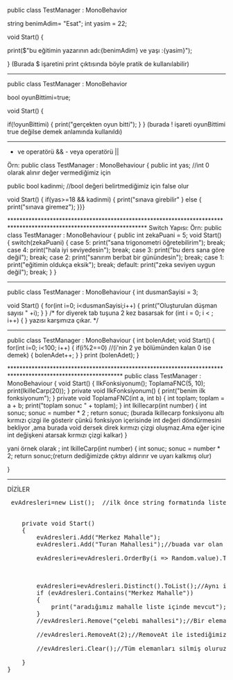 public class TestManager : MonoBehavior 

string benimAdim= "Esat"; 
int yasim = 22; 


void Start() 
{

print($"bu eğitimin yazarının adı:{benimAdim} ve yaşı :{yasim}"); 

} (Burada $ işaretini print çıktısında böyle pratik de kullanılabilir)
******************************************************************************************************** 

public class TestManager : MonoBehavior

bool oyunBittimi=true;

void Start()
{

if(!oyunBittimi) 
{ 
print("gerçekten oyun bitti");
} } (burada ! işareti oyunBittimi true değilse demek anlamında kullanıldı) 


************************************************************************************************

- ve operatörü && - veya operatörü ||

 Örn:
public class TestManager : MonoBehaviour
{
public int yas; //int 0 olarak alınır değer vermediğimiz için 

public bool kadinmi; //bool değeri belirtmediğimiz için false olur

void Start()
{ 
if(yas>=18 && kadinmi) 
{ 
print("sınava girebilir" 
} 
else 
{
print("sınava giremez"); 
}}}



********************************************************************************************************************* Switch Yapısı: Örn: public class TestManager : MonoBehaviour { public int zekaPuani = 5; void Start() 
{
switch(zekaPuani)
{ 
case 5: print("sana trigonometri öğretebilirim"); 
break; 
case 4: print("hala iyi seviyedesin");
break;
case 3: print("bu ders sana göre değil");
break; 
case 2: print("sanırım berbat bir günündesin"); 
break;
case 1: print("eğitimin oldukça eksik"); 
break; 
default: print("zeka seviyen uygun değil");
break;
} } 



*********************************************************************************************************************

public class TestManager : MonoBehaviour
{ 
int dusmanSayisi = 3; 

void Start()
{
for(int i=0; i<dusmanSayisi;i++)
{
print("Oluşturulan düşman sayısı " +i);
} } /* for diyerek tab tuşuna 2 kez basarsak for (int i = 0; i < ; i++) { } yazısı karşımıza çıkar.
*/ 

******************************************************************************************************** 
public class TestManager : MonoBehaviour 
{ 
int bolenAdet;
void Start() 
{ 
for(int i=0; i<100; i++) 
{ if(i%2==0) //(i'nin 2 ye bölümünden kalan 0 ise demek) 
{
bolenAdet++; 
} 
} 
print (bolenAdet); 
} 

************************************************************************************************************* public class TestManager : MonoBehaviour { void Start() { IlkFonksiyonum(); ToplamaFNC(5, 10); print(IkiIleCarp(20));
}
private void IlkFonksiyonum() 
{ 
print("benim ilk fonksiyonum");
} 
private void ToplamaFNC(int a, int b) 
{ 
int toplam; toplam = a + b; 
print("toplam sonuc " + toplam);
}
int IkiIlecarp(int number)
 {
      int sonuc;
      sonuc = number * 2 ;
      return sonuc;
(burada IkiIlecarp fonksiyonu altı kırmızı çizgi ile gösterir çünkü fonksiyon içerisinde int değeri döndürmesini bekliyor ,ama burada void dersek direk kırmızı çizgi oluşmaz.Ama eğer içine int değişkeni atarsak kırmızı çizgi kalkar)
    }

yani örnek olarak ;
    int IkiIleCarp(int number)
{
    int sonuc;
    sonuc = number * 2;
    return sonuc;(return dediğimizde çıktıyı aldırırır ve uyarı kalkmış olur)

}                 

    
    



*******************************************************************************************************

 
  
   DİZİLER


<pre
 public class TestManager : MonoBehaviour
 {

     public int[] telefonNumarasi=new int[5]; //telefonNumaralari dizisi 5 elemandan oluşuyor demek istiyoruz
  
     public string[] isimler=new string[]{"Eylül","Buse,"Kübra"};//Böyle kullanarak da dizinin elemanları ile yazabiliriz

     public float[] sayilar = {1f,2.5f};


    void Start()
  {
      print(isimler[1]);  //Burada isimler dizisinden Buse ismini yazdırırız(Diziler 0. ,1. , 2. diye devam ettiği için ilk elemanı istersek print(isimler[0]); demeliydik.

    print(telefonNumaralari.Lenght);  //Burada telefonNumaralari dizisinde kaç eleman olduğunun çıktısını bize verir 

}}


****************************************************************************************************************************************************************


            Foreach Döngüsü




-Unity'den 4 adet cube nesnesi oluşturup bir tane TestManager adında boş nesne oluşturuyoruz
-Scriptimizi boş nesneye atıyoruz

 public class TestManager: MonoBehaviour
{   

     public GameObject[] kupler;     //Sahnedeki her elemana GameObject denir

    private void Start()
    {
       foreach (GameObject obje in kupler) 
    {
            //ilk başta 'var' yerine kullanacağımız dizi içindeki obje ismidir
            //Kupler dizisinin her elemanını obje ismine ata demek.Sonrasında objenin ismini değiştirebiliriz
        print(obje.name);//obje ismine tanımlı isimlerin ismini yazdır
        print(obje.transform.position.x);//obje isminde TestManagere eklediğimiz cubelerin x düzleminde konumunun değerini yazdırır
    }
    //Burada foreach döngüsünde iki tane print basmak için {}içinde foreachi açtık.Eğer yapmazsak ilk printte sıkıntı çıkarmazken ikincisinde foreache almadığı için hata veriyor
    }
}


***************************************************************************************************************************************




                               LİSTELER

*Listeler Dizilerin dinamik halidir.Diziler sabit eleman sayısına sahiptir ama liste oluşturduğumuzda çalışma esnasında(runtime) listedeki eleman sayısı ve içeriğinde değişiklikler yapılabilir.

*Listeler System.Collections.Generic kütüphanesi ile kullanılıyor
*Liste içindeki elemanları rastgele sıralamak için System.Linq kütüphanesini kullanırız
*Aynı elemandan bir daha olmasını istemiyorsak yine System.liq kütüphanesini kullanırız


    

using JetBrains.Annotations;
using NUnit.Framework;
using UnityEngine;
using System.Collections.Generic;
using System.Linq;


public class TestManager : MonoBehaviour
{
    public List<string> evAdresleri=new List<string>();  //ilk önce string formatında liste oluşturtup evAdresleri ismini verdik ve yeni listeye entegre edilip liste oluşturulmuş oldu


    private void Start()
    {
        evAdresleri.Add("Merkez Mahalle");
        evAdresleri.Add("Turan Mahallesi");//buada var olan listeye yeni elemanlar ekledik

        evAdresleri=evAdresleri.OrderBy(i => Random.value).ToList();//Bu kod satırı sayesinde elemanları rastgele sıralarız

        
       
        evAdresleri=evAdresleri.Distinct().ToList();//Aynı isimde olan elemanları silmiş olur
        if (evAdresleri.Contains("Merkez Mahalle"))
        {
            print("aradığımız mahalle liste içinde mevcut");
        }
        //evAdresleri.Remove("çelebi mahallesi");//Bir elemanı listeden silmiş olduk

        //evAdresleri.RemoveAt(2);//RemoveAt ile istediğimiz indexteki elemanı sileriz.Burada 3. elemanı sileriz

        //evAdresleri.Clear();//Tüm elemanları silmiş oluruz.

    } 
}

    

    











 
